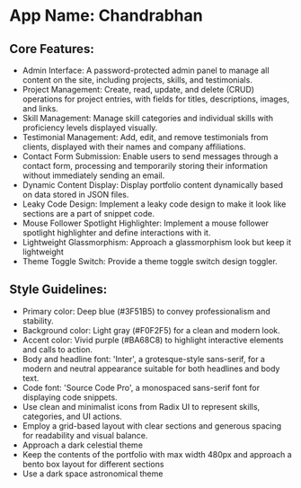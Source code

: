 # **App Name**: Chandrabhan

## Core Features:

- Admin Interface: A password-protected admin panel to manage all content on the site, including projects, skills, and testimonials.
- Project Management: Create, read, update, and delete (CRUD) operations for project entries, with fields for titles, descriptions, images, and links.
- Skill Management: Manage skill categories and individual skills with proficiency levels displayed visually.
- Testimonial Management: Add, edit, and remove testimonials from clients, displayed with their names and company affiliations.
- Contact Form Submission: Enable users to send messages through a contact form, processing and temporarily storing their information without immediately sending an email.
- Dynamic Content Display: Display portfolio content dynamically based on data stored in JSON files.
- Leaky Code Design: Implement a leaky code design to make it look like sections are a part of snippet code.
- Mouse Follower Spotlight Highlighter: Implement a mouse follower spotlight highlighter and define interactions with it.
- Lightweight Glassmorphism: Approach a glassmorphism look but keep it lightweight
- Theme Toggle Switch: Provide a theme toggle switch design toggler.

## Style Guidelines:

- Primary color: Deep blue (#3F51B5) to convey professionalism and stability.
- Background color: Light gray (#F0F2F5) for a clean and modern look.
- Accent color: Vivid purple (#BA68C8) to highlight interactive elements and calls to action.
- Body and headline font: 'Inter', a grotesque-style sans-serif, for a modern and neutral appearance suitable for both headlines and body text.
- Code font: 'Source Code Pro', a monospaced sans-serif font for displaying code snippets.
- Use clean and minimalist icons from Radix UI to represent skills, categories, and UI actions.
- Employ a grid-based layout with clear sections and generous spacing for readability and visual balance.
- Approach a dark celestial theme
- Keep the contents of the portfolio with max width 480px and approach a bento box layout for different sections
- Use a dark space astronomical theme